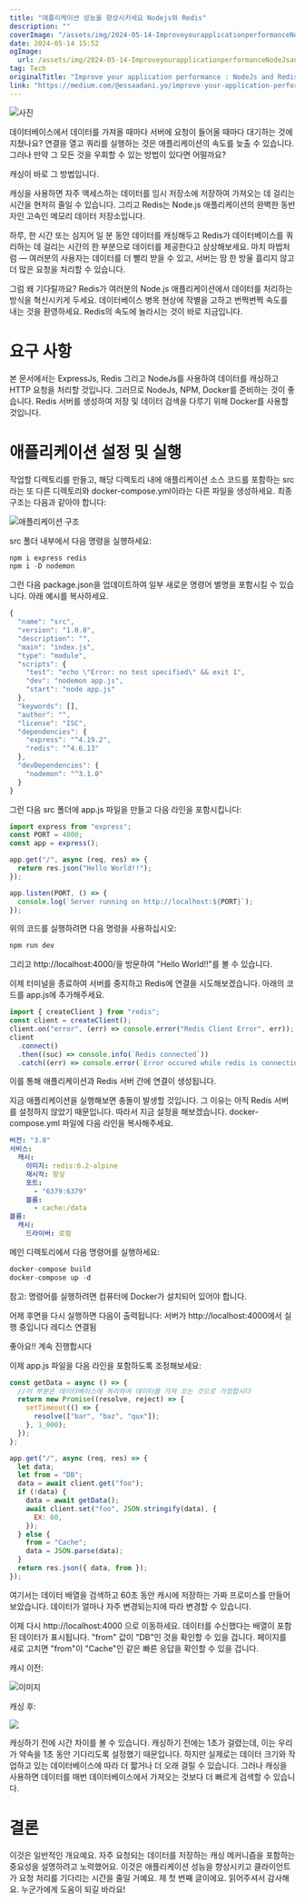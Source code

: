 ```yaml
---
title: "애플리케이션 성능을 향상시키세요 Nodejs와 Redis"
description: ""
coverImage: "/assets/img/2024-05-14-ImproveyourapplicationperformanceNodeJsandRedis_0.png"
date: 2024-05-14 15:52
ogImage: 
  url: /assets/img/2024-05-14-ImproveyourapplicationperformanceNodeJsandRedis_0.png
tag: Tech
originalTitle: "Improve your application performance : NodeJs and Redis"
link: "https://medium.com/@essaadani.yo/improve-your-application-performance-nodejs-and-redis-ed90cbce0763"
---
```




![사진](/assets/img/2024-05-14-ImproveyourapplicationperformanceNodeJsandRedis_0.png)

데이터베이스에서 데이터를 가져올 때마다 서버에 요청이 들어올 때마다 대기하는 것에 지쳤나요? 연결을 열고 쿼리를 실행하는 것은 애플리케이션의 속도를 늦출 수 있습니다. 그러나 만약 그 모든 것을 우회할 수 있는 방법이 있다면 어떨까요?

캐싱이 바로 그 방법입니다.

캐싱을 사용하면 자주 액세스하는 데이터를 임시 저장소에 저장하여 가져오는 데 걸리는 시간을 현저히 줄일 수 있습니다. 그리고 Redis는 Node.js 애플리케이션의 완벽한 동반자인 고속인 메모리 데이터 저장소입니다.




하루, 한 시간 또는 심지어 일 분 동안 데이터를 캐싱해두고 Redis가 데이터베이스를 쿼리하는 데 걸리는 시간의 한 부분으로 데이터를 제공한다고 상상해보세요. 마치 마법처럼 — 여러분의 사용자는 데이터를 더 빨리 받을 수 있고, 서버는 땀 한 방울 흘리지 않고 더 많은 요청을 처리할 수 있습니다.

그럼 왜 기다릴까요? Redis가 여러분의 Node.js 애플리케이션에서 데이터를 처리하는 방식을 혁신시키게 두세요. 데이터베이스 병목 현상에 작별을 고하고 번쩍번쩍 속도를 내는 것을 환영하세요. Redis의 속도에 놀라시는 것이 바로 지금입니다.

# 요구 사항

본 문서에서는 ExpressJs, Redis 그리고 NodeJs를 사용하여 데이터를 캐싱하고 HTTP 요청을 처리할 것입니다. 그러므로 NodeJs, NPM, Docker를 준비하는 것이 좋습니다.
Redis 서버를 생성하여 저장 및 데이터 검색을 다루기 위해 Docker를 사용할 것입니다.



# 애플리케이션 설정 및 실행

작업할 디렉토리를 만들고, 해당 디렉토리 내에 애플리케이션 소스 코드를 포함하는 src라는 또 다른 디렉토리와 docker-compose.yml이라는 다른 파일을 생성하세요.
최종 구조는 다음과 같아야 합니다:

![애플리케이션 구조](/assets/img/2024-05-14-ImproveyourapplicationperformanceNodeJsandRedis_1.png)

src 폴더 내부에서 다음 명령을 실행하세요:



```js
npm i express redis
npm i -D nodemon
```

그런 다음 package.json을 업데이트하여 일부 새로운 명령어 별명을 포함시킬 수 있습니다. 아래 예시를 복사하세요.

```js
{
  "name": "src",
  "version": "1.0.0",
  "description": "",
  "main": "index.js",
  "type": "module",
  "scripts": {
    "test": "echo \"Error: no test specified\" && exit 1",
    "dev": "nodemon app.js",
    "start": "node app.js"
  },
  "keywords": [],
  "author": "",
  "license": "ISC",
  "dependencies": {
    "express": "^4.19.2",
    "redis": "^4.6.13"
  },
  "devDependencies": {
    "nodemon": "^3.1.0"
  }
}
```

그런 다음 src 폴더에 app.js 파일을 만들고 다음 라인을 포함시킵니다:



```js
import express from "express";
const PORT = 4000;
const app = express();

app.get("/", async (req, res) => {
  return res.json("Hello World!!");
});

app.listen(PORT, () => {
  console.log(`Server running on http://localhost:${PORT}`);
});
```

위의 코드를 실행하려면 다음 명령을 사용하십시오:

```js
npm run dev
```

그리고 http://localhost:4000/을 방문하여 "Hello World!!"를 볼 수 있습니다.



이제 터미널을 종료하여 서버를 중지하고 Redis에 연결을 시도해보겠습니다.
아래의 코드를 app.js에 추가해주세요.

```js
import { createClient } from "redis";
const client = createClient();
client.on("error", (err) => console.error("Redis Client Error", err));
client
  .connect()
  .then((suc) => console.info(`Redis connected`))
  .catch((err) => console.error(`Error occured while redis is connecting, ${err}`));
```

이를 통해 애플리케이션과 Redis 서버 간에 연결이 생성됩니다.

지금 애플리케이션을 실행해보면 충돌이 발생할 것입니다. 그 이유는 아직 Redis 서버를 설정하지 않았기 때문입니다. 따라서 지금 설정을 해보겠습니다.
docker-compose.yml 파일에 다음 라인을 복사해주세요.



```yaml
버전: "3.8"
서비스:
  캐시:
    이미지: redis:6.2-alpine
    재시작: 항상
    포트:
      - "6379:6379"
    볼륨:
      - cache:/data
볼륨:
  캐시:
    드라이버: 로컬
```

메인 디렉토리에서 다음 명령어를 실행하세요:

```js
docker-compose build
docker-compose up -d
```

참고: 명령어를 실행하려면 컴퓨터에 Docker가 설치되어 있어야 합니다.



어제 후면을 다시 실행하면 다음이 출력됩니다:
서버가 http://localhost:4000에서 실행 중입니다
레디스 연결됨

좋아요!! 계속 진행합시다

이제 app.js 파일을 다음 라인을 포함하도록 조정해보세요:

```js
const getData = async () => {
  //이 부분은 데이터베이스에 쿼리하여 데이터를 가져 오는 것으로 가정합시다
  return new Promise((resolve, reject) => {
    setTimeout(() => {
      resolve(["bar", "baz", "qux"]);
    }, 1_000);
  });
};

app.get("/", async (req, res) => {
  let data;
  let from = "DB";
  data = await client.get("foo");
  if (!data) {
    data = await getData();
    await client.set("foo", JSON.stringify(data), {
      EX: 60,
    });
  } else {
    from = "Cache";
    data = JSON.parse(data);
  }
  return res.json({ data, from });
});
```



여기서는 데이터 배열을 검색하고 60초 동안 캐시에 저장하는 가짜 프로미스를 만들어 보았습니다. 데이터가 얼마나 자주 변경되는지에 따라 변경할 수 있습니다.

이제 다시 http://localhost:4000 으로 이동하세요.
데이터를 수신했다는 배열이 포함된 데이터가 표시됩니다. "from" 값이 "DB"인 것을 확인할 수 있을 겁니다. 페이지를 새로 고치면 "from"이 "Cache"인 같은 빠른 응답을 확인할 수 있을 겁니다.

캐시 이전:

![이미지](/assets/img/2024-05-14-ImproveyourapplicationperformanceNodeJsandRedis_2.png)



캐싱 후:

<img src="/assets/img/2024-05-14-ImproveyourapplicationperformanceNodeJsandRedis_3.png" />

캐싱하기 전에 시간 차이를 볼 수 있습니다. 캐싱하기 전에는 1초가 걸렸는데, 이는 우리가 약속을 1초 동안 기다리도록 설정했기 때문입니다. 하지만 실제로는 데이터 크기와 작업하고 있는 데이터베이스에 따라 더 짧거나 더 오래 걸릴 수 있습니다. 그러나 캐싱을 사용하면 데이터를 매번 데이터베이스에서 가져오는 것보다 더 빠르게 검색할 수 있습니다.

# 결론



이것은 일반적인 개요예요. 자주 요청되는 데이터를 저장하는 캐싱 메커니즘을 포함하는 중요성을 설명하려고 노력했어요. 이것은 애플리케이션 성능을 향상시키고 클라이언트가 요청 처리를 기다리는 시간을 줄일 거예요. 제 첫 번째 글이에요. 읽어주셔서 감사해요. 누군가에게 도움이 되길 바라요!